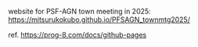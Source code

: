 website for PSF-AGN town meeting in 2025: https://mitsurukokubo.github.io/PFSAGN_townmtg2025/

ref. https://prog-8.com/docs/github-pages
